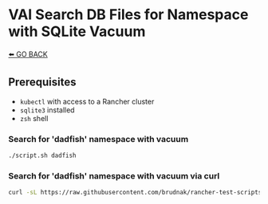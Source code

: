 # VAI Search DB Files for Namespace with SQLite Vacuum

[⬅️ GO BACK](../README.md)

## Prerequisites

- `kubectl` with access to a Rancher cluster
- `sqlite3` installed
- `zsh` shell

### Search for 'dadfish' namespace with vacuum

```sh
./script.sh dadfish
```

### Search for 'dadfish' namespace with vacuum via curl

```sh
curl -sL https://raw.githubusercontent.com/brudnak/rancher-test-scripts/refs/heads/main/vai/namespace-vacuum/script.sh | zsh -s -- dadfish
```
